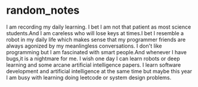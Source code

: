 # random_notes
I am recording my daily learning. I bet I am not that patient as most science students.And I am careless who will lose
keys at times.I bet I resemble a robot in my daily life which makes sense that my programmer friends are always 
agonized by my meanlingless conversations.
I don't like programming but I am fascinated with smart people.And whenever I have bugs,it is a nightmare for me.
I wish one day I can learn robots or deep learning and some arcane artificial intelligence papers.
I learn software development and artificial intelligence at the same time but maybe this year I am busy with learning
doing leetcode or system design problems.
